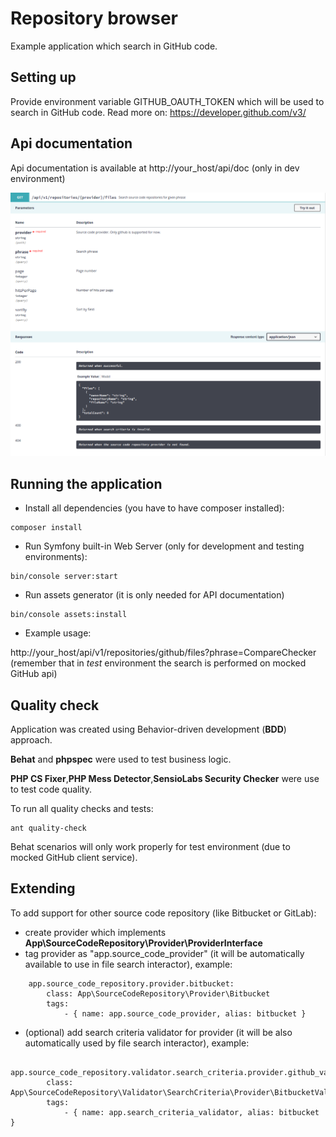 Repository browser
==================
Example application which search in GitHub code.

Setting up
----------
Provide environment variable GITHUB_OAUTH_TOKEN which will be used to search in GitHub code.
Read more on: https://developer.github.com/v3/

Api documentation
-----------------
Api documentation is available at http://your_host/api/doc (only in dev environment)

![Api](/doc/api_swagger.png)


Running the application
-------------
* Install all dependencies (you have to have composer installed):
```
composer install
```

* Run Symfony built-in Web Server (only for development and testing environments):
```
bin/console server:start
```

* Run assets generator (it is only needed for API documentation)

```
bin/console assets:install
```

* Example usage:

http://your_host/api/v1/repositories/github/files?phrase=CompareChecker (remember that in *test* environment the search is performed on mocked GitHub api)

Quality check
-------------
Application was created using Behavior-driven development (**BDD**) approach.

**Behat** and **phpspec** were used to test business logic.

**PHP CS Fixer**,**PHP Mess Detector**,**SensioLabs Security Checker** were use to test code quality.

To run all quality checks and tests:
```
ant quality-check
```
Behat scenarios will only work properly for test environment (due to mocked GitHub client service).

Extending
---------
To add support for other source code repository (like Bitbucket or GitLab):

- create provider which implements **App\SourceCodeRepository\Provider\ProviderInterface**
- tag provider as "app.source_code_provider" (it will be automatically available to use in file search interactor), example:
```
    app.source_code_repository.provider.bitbucket:
        class: App\SourceCodeRepository\Provider\Bitbucket
        tags:
            - { name: app.source_code_provider, alias: bitbucket }
```
- (optional) add search criteria validator for provider (it will be also automatically used by file search interactor), example:
```
    app.source_code_repository.validator.search_criteria.provider.github_validator:
        class: App\SourceCodeRepository\Validator\SearchCriteria\Provider\BitbucketValidator
        tags:
            - { name: app.search_criteria_validator, alias: bitbucket }
```
